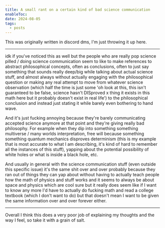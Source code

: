 ```yaml
---
title: A small rant on a certain kind of bad science communication
enableToc: 
date: 2024-08-05
tags:
  - posts
---
```

This was originally written in discord dms, I'm just throwing it up here.

---

idk if you've noticed this as well but the people who are really pop science pilled / doing science communication seem to like to make references to abstract philosophical concepts, often as conclusions, often to just say something that sounds really deep/big while talking about actual science stuff, and almost always without actually engaging with the philosophical question or making any real attempt to move from whatever science observation (which half the time is just some 'oh look at this, this isn't guaranteed to be false, science hasn't DISproved x thing it exists in this math here but it probably doesn't exist in real life') to the philosophical conclusion and instead just stating it while barely even bothering to hand wave.

And it's just fucking annoying because they're barely communicating accepted science anymore at that point and they're giving really bad philosophy. For example when they dip into something something multiverse / many worlds interpretation, free will because something something quantum mechanics disproves determinism (this is my example that is most accurate to what I am describing, it's kind of hard to remember all the instances of this stuff), yapping about the potential possibility of white holes or what is inside a black hole, etc.

And usually in general with the science communication stuff (even outside this specific issue) it's the same shit over and over probably because they ran out of things they can yap about without having to actually teach people how the math of physics and stuff works and it seems to always be about space and physics which are cool sure but it really does seem like if I want to know any more I'd have to actually do fucking math and read a college textbook (which I don't want to do) but that doesn't mean I want to be given the same information over and over forever either.

---
Overall I think this does a very poor job of explaining my thoughts and the way I feel, so take it with a grain of salt.
